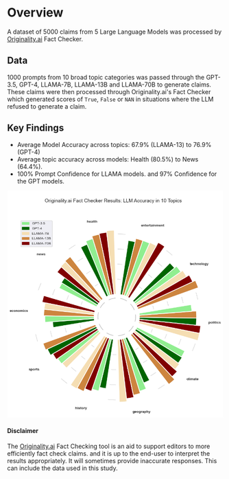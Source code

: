 # Overview

A dataset of 5000 claims from 5 Large Language Models was processed by [Originality.ai](https://originality.ai/) Fact Checker.

## Data

1000 prompts from 10 broad topic categories was passed through the GPT-3.5, GPT-4, LLAMA-7B, LLAMA-13B and LLAMA-70B to generate claims. These claims were then processed through Originality.ai's Fact Checker which generated scores of `True`, `False` or `NAN` in situations where the LLM refused to generate a claim.

## Key Findings

- Average Model Accuracy across topics: 67.9% (LLAMA-13) to 76.9% (GPT-4)
- Average topic accuracy across models: Health (80.5%) to News (64.4%).
- 100% Prompt Confidence for LLAMA models. and 97% Confidence for the GPT models.

![plot](images/polar_chart.png)

#### Disclaimer

The [Originality.ai](https://originality.ai/) Fact Checking tool is an aid to support editors to more efficiently fact check claims. and it is up to the end-user to interpret the results appropriately. It will sometimes provide inaccurate responses. This can include the data used in this study.
